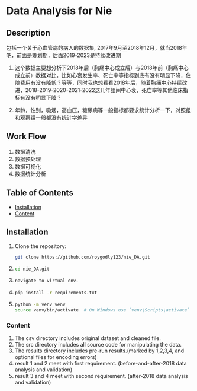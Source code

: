 # Data Analysis for Nie
## Description
包括一个关于心血管病的病人的数据集, 2017年9月至2018年12月，就当2018年吧，前面是筹划期，后面2019-2023是持续改进期

1. 这个数据主要想分析下2018年后（胸痛中心成立后）与2018年前（胸痛中心成立前）数据对比，比如心衰发生率、死亡率等指标到底有没有明显下降，住院费用有没有降低？等等，同时我也想看看2018年后，随着胸痛中心持续改进，2018-2019-2020-2021-2022这几年组间中心衰，死亡率等其他临床指标有没有明显下降？

2. 年龄，性别，吸烟，高血压，糖尿病等一般指标都要求统计分析一下，对照组和观察组一般都没有统计学差异
## Work Flow
1. 数据清洗
2. 数据预处理
3. 数据可视化
4. 数据统计分析
## Table of Contents
- [Installation](#installation)
- [Content](#content)
## Installation
1. Clone the repository:
   ```sh
   git clone https://github.com/roygodly123/nie_DA.git
2. ```sh
   cd nie_DA.git
3. ```sh
   navigate to virtual env.
4. ```sh
   pip install -r requirements.txt
5. ```sh
   python -m venv venv
   source venv/bin/activate  # On Windows use `venv\Scripts\activate`
### Content
1. The csv directory includes original dataset and cleaned file.
2. The src directory includes all source code for manipulating the data.
3. The results directory includes pre-run results.(marked by 1,2,3,4, and optional files for encoding errors)
4. result 1 and 2 meet with first requirement. (before-and-after-2018 data analysis and validation)
5. result 3 and 4 meet with second requirement. (after-2018 data analysis and validation)


